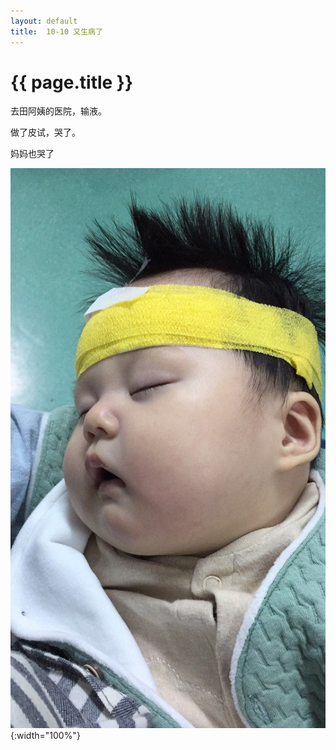 ```yaml
---
layout: default
title:  10-10 又生病了
---
```


# {{ page.title }}

去田阿姨的医院，输液。

做了皮试，哭了。

妈妈也哭了


![生病了](/assets/img/10-10又生病了.jpg){:width="100%"}
